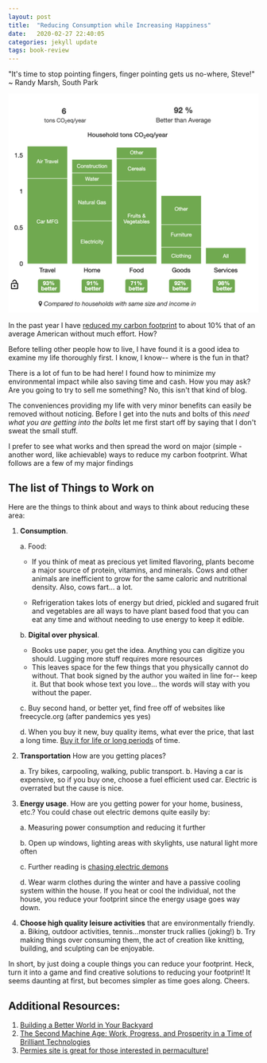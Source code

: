 ```yaml
---
layout: post
title:  "Reducing Consumption while Increasing Happiness"
date:   2020-02-27 22:40:05
categories: jekyll update
tags: book-review
---
```


"It's time to stop pointing fingers, finger pointing gets us no-where, Steve!"
~ Randy Marsh, South Park

![carbon-footprint](/assets/carbon-footprint.png)

In the past year I have [reduced my carbon footprint](https://en.wikipedia.org/wiki/Carbon_footprint#Measuring_carbon_footprints) to about 10% that of an average American without much effort. How?

Before telling other people how to live, I have found it is a good idea to examine my life thoroughly first.
I know, I know-- where is the fun in that?

There is a lot of fun to be had here! I found how to minimize my environmental impact while also saving time and cash.
How you may ask? Are you going to try to sell me something? No, this isn't that kind of blog.

The conveniences providing my life with very minor benefits can easily be removed without noticing.
Before I get into the nuts and bolts of this *need what you are getting into the bolts* let me
first start off by saying that I don't sweat the small stuff.

I prefer to see what works and then spread the word on major (simple - another word, like achievable) ways to reduce my carbon footprint.  What follows are a few of my major findings

## The list of Things to Work on

Here are the things to think about and ways to think about reducing these area:

  1. **Consumption**.

      a. Food:
        - If you think of meat as precious yet limited flavoring, plants become a major source of protein, vitamins, and minerals. Cows and other animals are inefficient to grow for the same caloric and nutritional density. Also, cows fart... a lot.

        - Refrigeration takes lots of energy but dried, pickled and sugared fruit and vegetables are all ways to have plant based food that you can eat any time and without needing to use energy to keep it edible.

      b. **Digital over physical**.

        - Books use paper, you get the idea. Anything you can digitize you should. Lugging more stuff requires more resources
        - This leaves space for the few things that you physically cannot do without. That book signed by the author you waited in line for-- keep it.  But that book whose text you love... the words will stay with you without the paper.

      c. Buy second hand, or better yet, find free off of websites like freecycle.org (after pandemics yes yes)

      d. When you buy it new, buy quality items, what ever the price, that last a long time. [Buy it for life or long periods](https://www.reddit.com/r/BuyItForLife/) of time.

  2. **Transportation** How are you getting places?

      a. Try bikes, carpooling, walking, public transport.
      b. Having a car is expensive, so if you buy one, choose a fuel efficient used car. Electric is overrated but the cause is nice.

  3. **Energy usage**. How are you getting power for your home, business, etc.? You could chase out electric demons quite easily by:

      a. Measuring power consumption and reducing it further

      b. Open up windows, lighting areas with skylights, use natural light more often

      c. Further reading is [chasing electric demons](https://www.mrmoneymustache.com/2015/03/25/cut-your-power-bill/)

      d. Wear warm clothes during the winter and have a passive cooling system within the house. If you heat or cool the individual, not the house, you reduce your footprint since the energy usage goes way down.

  4. **Choose high quality leisure activities** that are environmentally friendly.
      a. Biking, outdoor activities, tennis...monster truck rallies (joking!)
      b. Try making things over consuming them, the act of creation like knitting, building, and sculpting can be enjoyable.

In short, by just doing a couple things you can reduce your footprint. Heck, turn it into a game and find creative solutions to reducing your footprint! It seems daunting at first, but becomes simpler as time goes along. Cheers.

## Additional Resources:

  1. [Building a Better World in Your Backyard](https://www.amazon.com/Building-Better-World-Your-Backyard-ebook/dp/B07XWRXZW9/ref=sr_1_1?dchild=1&keywords=paul+wheaton&qid=1588986038&sr=8-1)
  2. [The Second Machine Age: Work, Progress, and Prosperity in a Time of Brilliant Technologies](https://www.amazon.com/gp/product/0393350649/ref=as_li_qf_asin_il_tl?ie=UTF8&tag=wwwsamharris03-20&creative=9325&linkCode=as2&creativeASIN=0393350649&linkId=2a7c783a8f0cb46110fb625b8b9a9513)
  3. [Permies site is great for those interested in permaculture!](https://permies.com/)
